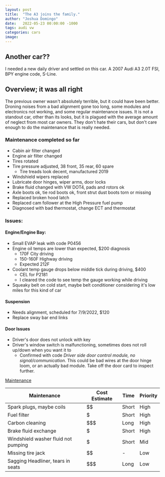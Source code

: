 ```yaml
---
layout: post
title:  "The A3 joins the family."
author: "Joshua Domingo"
date:   2022-05-23 00:00:00 -1000
tags: audi vw
categories: cars
image:
---
```

## Another car??

I needed a new daily driver and settled on this car. A 2007 Audi A3 2.0T FSI, BPY engine code, S-Line.

## Overview; it was all right
The previous owner wasn't absolutely terrible, but it could have been better. Droning noises from a bad alignment gone too long, some modules and electronics not working, and some regular maintenance issues. It is not a standout car, other than its looks, but it is plagued with the average amount of neglect from most car owners. They don't hate their cars, but don't care enough to do the maintenance that is really needed.

### Maintenance completed so far
- Cabin air filter changed
- Engine air filter changed
- Tires rotated
- Tire pressure adjusted, 38 front, 35 rear, 60 spare
  - Tire treads look decent, manufactured 2019
- Windshield wipers replaced
- Lubricate door hinges, wiper arms, door locks
- Brake fluid changed with VW DOT4, pads and rotors ok
- Axle boots ok, tie rod boots ok, front strut dust boots torn or missing
- Replaced broken hood latch
- Replaced cam follower at the High Pressure fuel pump
- Diagnosed with bad thermostat, change ECT and thermostat

### Issues:

#### Engine/Engine Bay:
- Small EVAP leak with code P0456
- Engine oil temps are lower than expected, $200 diagnosis
  - 170F City driving
  - 150-160F Highway driving
  - Expected 212F
- Coolant temp gauge drops below middle tick during driving, $400
  - CEL for P2181
  - I cleared the code to see temp the gauge working while driving
- Squeaky belt on cold start, maybe belt conditioner considering it's low miles for this kind of car

#### Suspension
- Needs alignment, scheduled for 7/9/2022, $120
- Replace sway bar end links

#### Door Issues
- Driver's door does not unlock with key
- Driver's window switch is malfunctioning, sometimes does not roll up/down when you want it to
  - Confirmed with code *Driver side door control module, no signal/communication*. This could be bad wires at the door hinge loom, or an actually bad module. Take off the door card to inspect further.


<u>Maintenance</u>

| Maintenance                         | Cost Estimate | Time  | Priority |
| ----------------------------------- | ------------- | ----- | -------- |
| Spark plugs, maybe coils            | $$            | Short | High     |
| Fuel filter                         | $             | Short | High     |
| Carbon cleaning                     | $$$         | Long  | High     |
| Brake fluid exchange                | $             | Short | High     |
| Windshield washer fluid not pumping | $             | Short | Mid      |
| Missing tire jack                   | $$            | -     | Low      |
| Sagging Headliner, tears in seats   | $$$           | Long  | Low      |
